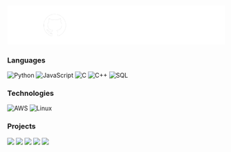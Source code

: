 [![](https://raw.githubusercontent.com/davisakamoto/davisakamoto/master/gitprofile.png)](https://www.davisakamoto.com/)

### Languages

![Python](https://img.shields.io/badge/-Python-000?&logo=Python)
![JavaScript](https://img.shields.io/badge/-JavaScript-000?&logo=JavaScript)
![C](https://img.shields.io/badge/-C-000?&logo=C)
![C++](https://img.shields.io/badge/-C++-000?&logo=c%2b%2b&logoColor=00599C)
![SQL](https://img.shields.io/badge/-SQL-000?&logo=MySQL)

### Technologies

![AWS](https://img.shields.io/badge/-AWS-000?&logo=Amazon-AWS&logoColor=F90)
![Linux](https://img.shields.io/badge/-Linux-000?&logo=Linux)

### Projects

[![](https://img.shields.io/badge/-🎮%20PerdidosNoICEX-000)](https://github.com/adamalston/v2)
[![](https://img.shields.io/badge/-➗%20Calculadora-000)](https://github.com/adamalston/COVID-19-Dashboard)
[![](https://img.shields.io/badge/-💠%20Graham-000)](https://github.com/adamalston/Summarizer)
[![](https://img.shields.io/badge/-📂%20Compactor-000)](https://github.com/adamalston/overwatch)
[![](https://img.shields.io/badge/-🌍%20PokémonBrasil-000)](https://github.com/adamalston/PokemonGo-Map)
